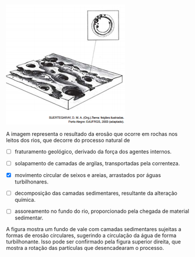 

![](76170156-462a-dfad-5e29-ff813cd0e302.png)

A imagem representa o resultado da erosão que ocorre em rochas nos leitos dos rios, que decorre do processo natural de



- [ ] fraturamento geológico, derivado da força dos agentes internos.
- [ ] solapamento de camadas de argilas, transportadas pela correnteza.
- [x] movimento circular de seixos e areias, arrastados por águas turbilhonares.
- [ ] decomposição das camadas sedimentares, resultante da alteração química.
- [ ] assoreamento no fundo do rio, proporcionado pela chegada de material sedimentar.


A figura mostra um fundo de vale com camadas sedimentares sujeitas a formas de erosão circulares, sugerindo a circulação da água de forma turbilhonante. Isso pode ser confirmado pela figura superior direita, que mostra a rotação das partículas que desencadearam o processo.
